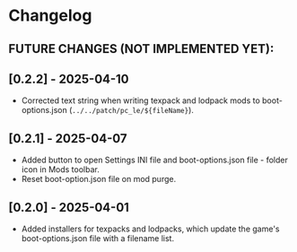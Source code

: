 # Changelog

FUTURE CHANGES (NOT IMPLEMENTED YET):
- 

## [0.2.2] - 2025-04-10
- Corrected text string when writing texpack and lodpack mods to boot-options.json (`../../patch/pc_le/${fileName}`).

## [0.2.1] - 2025-04-07
- Added button to open Settings INI file and boot-options.json file - folder icon in Mods toolbar.
- Reset boot-option.json file on mod purge. 

## [0.2.0] - 2025-04-01
- Added installers for texpacks and lodpacks, which update the game's boot-options.json file with a filename list.
